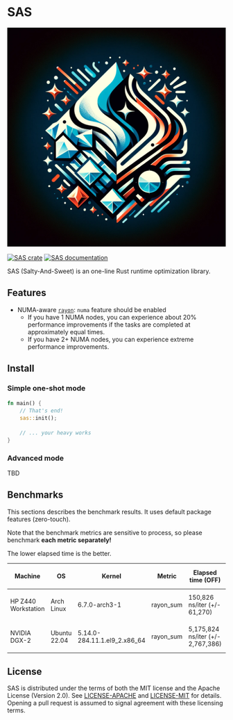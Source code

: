 # SAS

[![SAS logo](https://raw.githubusercontent.com/ulagbulag/sas/master/assets/logo.webp)](https://crates.io/crates/sas)

[![SAS crate](https://img.shields.io/crates/v/sas.svg)](https://crates.io/crates/sas)
[![SAS documentation](https://docs.rs/sas/badge.svg)](https://docs.rs/sas)

SAS (Salty-And-Sweet) is an one-line Rust runtime optimization library.

## Features

- NUMA-aware [`rayon`](https://docs.rs/rayon): `numa` feature should be enabled
  - If you have 1 NUMA nodes, you can experience about 20% performance improvements if the tasks are completed at approximately equal times.
  - If you have 2+ NUMA nodes, you can experience extreme performance improvements.

## Install

### Simple one-shot mode

```rust
fn main() {
    // That's end!
    sas::init();

    // ... your heavy works
}
```

### Advanced mode

TBD

## Benchmarks

This sections describes the benchmark results. It uses default package features (zero-touch).

Note that the benchmark metrics are sensitive to process, so please benchmark **each metric separately!**

The lower elapsed time is the better.

| Machine             | OS           | Kernel                       | Metric    | Elapsed time (OFF)                | Elapsed time (ON)           | Performance Boost |
| ------------------- | ------------ | ---------------------------- | --------- | --------------------------------- | --------------------------- | ----------------- |
| HP Z440 Workstation | Arch Linux   | 6.7.0-arch3-1                | rayon_sum | 150,826 ns/iter (+/- 61,270)      | 80,341 ns/iter (+/- 6,926)  | 1.88x             |
| NVIDIA DGX-2        | Ubuntu 22.04 | 5.14.0-284.11.1.el9_2.x86_64 | rayon_sum | 5,175,824 ns/iter (+/- 2,767,386) | 247,236 ns/iter (+/- 6,151) | 20.93x            |

## License

SAS is distributed under the terms of both the MIT license and the
Apache License (Version 2.0). See [LICENSE-APACHE](LICENSE-APACHE) and
[LICENSE-MIT](LICENSE-MIT) for details. Opening a pull request is
assumed to signal agreement with these licensing terms.
